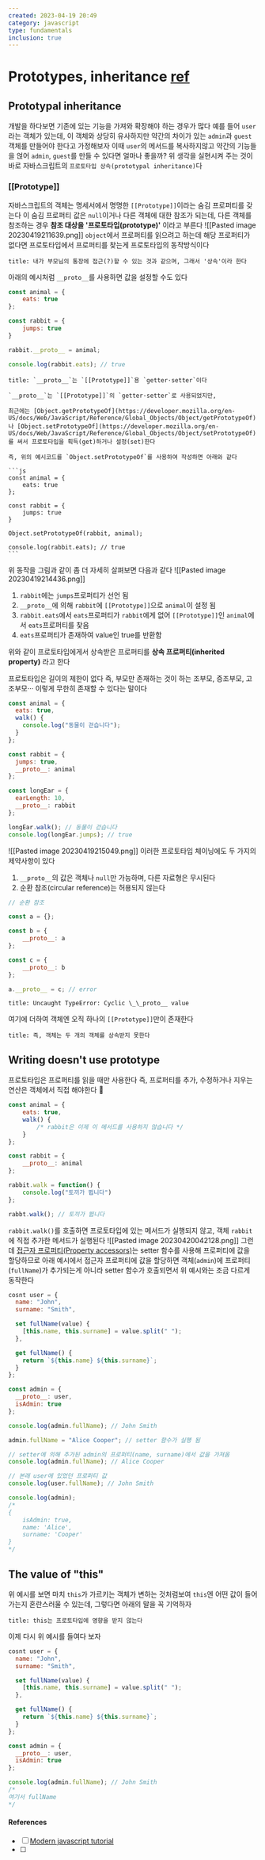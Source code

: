 ```yaml
---
created: 2023-04-19 20:49
category: javascript
type: fundamentals
inclusion: true
---
```


# Prototypes, inheritance [ref](https://javascript.info/prototypes)
## Prototypal inheritance
개발을 하다보면 기존에 있는 기능을 가져와 확장해야 하는 경우가 많다
예를 들어 `user`라는 객체가 있는데, 이 객체와 상당히 유사하지만 약간의 차이가 있는 `admin`과 `guest`객체를 만들어야 한다고 가정해보자
이때 `user`의 메서드를 복사하지않고 약간의 기능들을 얹어 `admin`, `guest`를 만들 수 있다면 얼마나 좋을까?
위 생각을 실현시켜 주는 것이 바로 자바스크립트의 `프로토타입 상속(prototypal inheritance)`다

### \[\[Prototype]]
자바스크립트의 객체는 명세서에서 명명한 `[[Prototype]]`이라는 숨김 프로퍼티를 갖는다
이 숨김 프로퍼티 값은 `null`이거나 다른 객체에 대한 참조가 되는데, 다른 객체를 참조하는 경우 **참조 대상을 '프로토타입(prototype)'** 이라고 부른다
![[Pasted image 20230419211639.png]]
`object`에서 프로퍼티를 읽으려고 하는데 해당 프로퍼티가 없다면 프로토타입에서 프로퍼티를 찾는게 프로토타입의 동작방식이다

```ad-quote
title: 내가 부모님의 통장에 접근(?)할 수 있는 것과 같으며, 그래서 '상속'이라 한다
```

아래의 예시처럼 `__proto__`를 사용하면 값을 설정할 수도 있다

```js
const animal = {
	eats: true
};

const rabbit = {
	jumps: true
}

rabbit.__proto__ = animal;

console.log(rabbit.eats); // true
```

````ad-info
title: `__proto__`는 `[[Prototype]]`용 `getter·setter`이다

`__proto__`는 `[[Prototype]]`의 `getter·setter`로 사용되었지만,

최근에는 [Object.getPrototypeOf](https://developer.mozilla.org/en-US/docs/Web/JavaScript/Reference/Global_Objects/Object/getPrototypeOf)나 [Object.setPrototypeOf](https://developer.mozilla.org/en-US/docs/Web/JavaScript/Reference/Global_Objects/Object/setPrototypeOf)를 써서 프로토타입을 획득(get)하거나 설정(set)한다

즉, 위의 예시코드를 `Object.setPrototypeOf`를 사용하여 작성하면 아래와 같다

```js
const animal = {
	eats: true
};

const rabbit = {
	jumps: true
}

Object.setPrototypeOf(rabbit, animal);

console.log(rabbit.eats); // true
```
````

위 동작을 그림과 같이 좀 더 자세히 살펴보면 다음과 같다
![[Pasted image 20230419214436.png]]
1. `rabbit`에는 `jumps`프로퍼티가 선언 됨
2. `__proto__`에 의해 `rabbit`에 `[[Prototype]]`으로 `animal`이 설정 됨
3. `rabbit.eats`에서 `eats`프로퍼티가 `rabbit`에게 없어 `[[Prototype]]`인 `animal`에서 `eats`프로퍼티를 찾음
4. `eats`프로퍼티가 존재하여 value인 true를 반환함

위와 같이 프로토타입에게서 상속받은 프로퍼티를 **상속 프로퍼티(inherited property)** 라고 한다

프로토타입은 길이의 제한이 없다
즉, 부모만 존재하는 것이 하는 조부모, 증조부모, 고조부모··· 이렇게 무한히 존재할 수 있다는 말이다

```js
const animal = {
  eats: true,
  walk() {
    console.log("동물이 걷습니다");
  }
};

const rabbit = {
  jumps: true,
  __proto__: animal
};

const longEar = {
  earLength: 10,
  __proto__: rabbit
};

longEar.walk(); // 동물이 걷습니다
console.log(longEar.jumps); // true
```
![[Pasted image 20230419215049.png]]
이러한 프로토타입 체이닝에도 두 가지의 제약사항이 있다

1. `__proto__`의 값은 객체나 `null`만 가능하며, 다른 자료형은 무시된다
2. 순환 참조(circular reference)는 허용되지 않는다

```js
// 순환 참조

const a = {};

const b = {
	__proto__: a
};

const c = {
	__proto__: b
};

a.__proto__ = c; // error
```
```ad-error
title: Uncaught TypeError: Cyclic \_\_proto__ value
```

여기에 더하여 객체엔 오직 하나의 `[[Prototype]]`만이 존재한다

```ad-quote
title: 즉, 객체는 두 개의 객체를 상속받지 못한다
```

## Writing doesn't use prototype
프로토타입은 프로퍼티를 읽을 때만 사용한다
즉, 프로퍼티를 추가, 수정하거나 지우는 연산은 객체에서 직접 해야한다

```js
const animal = {
	eats: true,
	walk() {
		/* rabbit은 이제 이 메서드를 사용하지 않습니다 */
	}
};

const rabbit = {
	__proto__: animal
};

rabbit.walk = function() {
	console.log("토끼가 뜁니다")
};

rabbt.walk(); // 토끼가 뜁니다
```

`rabbit.walk()`를 호출하면 프로토타입에 있는 메서드가 실행되지 않고, 객체 `rabbit`에 직접 추가한 메서드가 실행된다
![[Pasted image 20230420042128.png]]
그런데 [접근자 프로퍼티(Property accessors)](https://developer.mozilla.org/en-US/docs/Web/JavaScript/Reference/Operators/Property_accessors)는 setter 함수를 사용해 프로퍼티에 값을 할당하므로 아래 예시에서 접근자 프로퍼티에 값을 할당하면 객체(`admin`)에 프로퍼티(`fullName`)가 추가되는게 아니라 setter 함수가 호출되면서 위 예시와는 조금 다르게 동작한다

```js
cosnt user = {
  name: "John",
  surname: "Smith",

  set fullName(value) {
    [this.name, this.surname] = value.split(" ");
  },

  get fullName() {
    return `${this.name} ${this.surname}`;
  }
};

const admin = {
  __proto__: user,
  isAdmin: true
};

console.log(admin.fullName); // John Smith

admin.fullName = "Alice Cooper"; // setter 함수가 실행 됨

// setter에 의해 추가된 admin의 프로퍼티(name, surname)에서 값을 가져옴
console.log(admin.fullName); // Alice Cooper

// 본래 user에 있었던 프로퍼티 값
console.log(user.fullName); // John Smith

console.log(admin);
/*
{
	isAdmin: true,
	name: 'Alice',
	surname: 'Cooper'
}
*/
```

## The value of "this"
위 예시를 보면 마치 `this`가 가르키는 객체가 변하는 것처럼보여 `this`엔 어떤 값이 들어가는지 혼란스러울 수 있는데, 그렇다면 아래의 말을 꼭 기억하자

```ad-quote
title: this는 프로토타입에 영향을 받지 않는다
```

이제 다시 위 예시를 들여다 보자

```js
cosnt user = {
  name: "John",
  surname: "Smith",

  set fullName(value) {
    [this.name, this.surname] = value.split(" ");
  },

  get fullName() {
    return `${this.name} ${this.surname}`;
  }
};

const admin = {
  __proto__: user,
  isAdmin: true
};

console.log(admin.fullName); // John Smith
/*
여기서 fullName
*/
```



#### References
- [ ] [Modern javascript tutorial](https://javascript.info/)
- [ ] 
